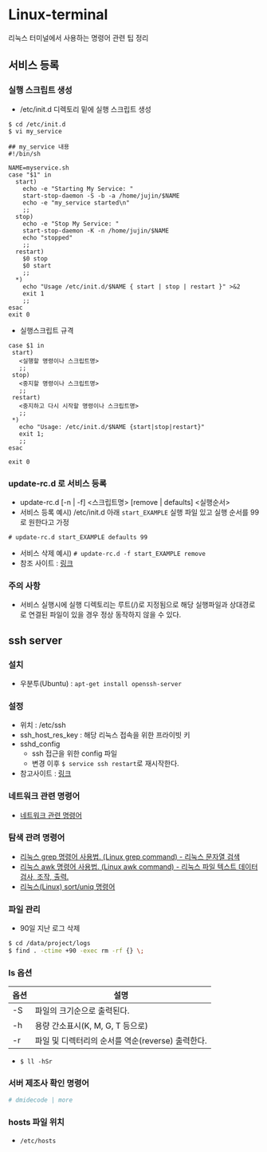 # Linux-terminal
리눅스 터미널에서 사용하는 명령어 관련 팁 정리

## 서비스 등록
### 실행 스크립트 생성
* /etc/init.d 디렉토리 밑에 실행 스크립트 생성 
```
$ cd /etc/init.d
$ vi my_service

## my_service 내용
#!/bin/sh

NAME=myservice.sh
case "$1" in
  start)
    echo -e "Starting My Service: "
    start-stop-daemon -S -b -a /home/jujin/$NAME
    echo -e "my_service started\n"
    ;;
  stop)
    echo -e "Stop My Service: "
    start-stop-daemon -K -n /home/jujin/$NAME
    echo "stopped"
    ;;
  restart)
    $0 stop
    $0 start
    ;;
  *)
    echo "Usage /etc/init.d/$NAME { start | stop | restart }" >&2
    exit 1
    ;;
esac
exit 0
```
* 실행스크립트 규격
```
case $1 in
 start)
   <실행할 명령이나 스크립트명>
   ;;
 stop)
   <중지할 명령이나 스크립트명>
   ;;
 restart)
   <중지하고 다시 시작할 명령이나 스크립트명>
   ;;
 *)
   echo "Usage: /etc/init.d/$NAME {start|stop|restart}"
   exit 1;
   ;;
esac 

exit 0
```
### update-rc.d 로 서비스 등록
* update-rc.d [-n | -f] <스크립트명> [remove | defaults] <실행순서>
* 서비스 등록 예시) /etc/init.d 아래 `start_EXAMPLE` 실행 파일 있고 실행 순서를 99로 원한다고 가정
```
# update-rc.d start_EXAMPLE defaults 99
```
* 서비스 삭제 예시)
`# update-rc.d -f start_EXAMPLE remove`
* 참조 사이트 : [링크](https://wiki.debianusers.or.kr/index.php?title=Update-rc.d)

### 주의 사항
* 서비스 실행시에 실행 디렉토리는 루트(/)로 지정됨으로 해당 실행파일과 상대경로로 연결된 파일이 있을 경우 정상 동작하지 않을 수 있다.

## ssh server
### 설치 
* 우분투(Ubuntu) : `apt-get install openssh-server`
### 설정
* 위치 : /etc/ssh
* ssh_host_res_key : 해당 리눅스 접속을 위한 프라이빗 키
* sshd_config 
  * ssh 접근을 위한 config 파일
  * 변경 이후 `$ service ssh restart`로 재시작한다.
* 참고사이트 : [링크](http://programmingskills.net/archives/315)

### 네트워크 관련 명령어
* [네트워크 관련 명령어](https://github.com/JuJin1324/Linux-terminal/wiki/%EB%84%A4%ED%8A%B8%EC%9B%8C%ED%81%AC-%EA%B4%80%EB%A0%A8-%EB%AA%85%EB%A0%B9%EC%96%B4)

### 탐색 관려 명령어
* [리눅스 grep 명령어 사용법. (Linux grep command) - 리눅스 문자열 검색](https://recipes4dev.tistory.com/157)
* [리눅스 awk 명령어 사용법. (Linux awk command) - 리눅스 파일 텍스트 데이터 검사, 조작, 출력.](https://recipes4dev.tistory.com/171?category=768818)
* [리눅스(Linux) sort/uniq 명령어](https://websecurity.tistory.com/80)

### 파일 관리
* 90일 지난 로그 삭제
```bash
$ cd /data/project/logs
$ find . -ctime +90 -exec rm -rf {} \;
```

### ls 옵션
옵션 | 설명
----|----
-S | 파일의 크기순으로 출력된다.
-h | 용량 간소표시(K, M, G, T 등으로)
-r | 파일 및 디렉터리의 순서를 역순(reverse) 출력한다.
* `$ ll -hSr`

### 서버 제조사 확인 명령어
```bash
# dmidecode | more
```

### hosts 파일 위치
* `/etc/hosts`
